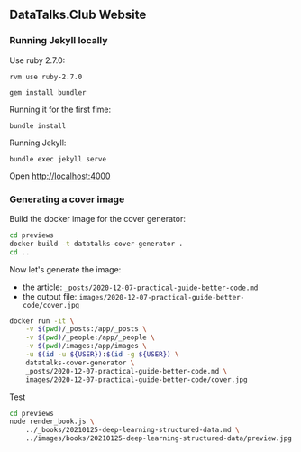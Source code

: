 ## DataTalks.Club Website

### Running Jekyll locally
Use ruby 2.7.0:

```
rvm use ruby-2.7.0

gem install bundler
```

Running it for the first fime:

```
bundle install
```

Running Jekyll:

```
bundle exec jekyll serve
```

Open [http://localhost:4000](http://localhost:4000)


### Generating a cover image

Build the docker image for the cover generator:

```bash
cd previews
docker build -t datatalks-cover-generator .
cd ..
```

Now let's generate the image:

* the article: `_posts/2020-12-07-practical-guide-better-code.md`
* the output file: `images/2020-12-07-practical-guide-better-code/cover.jpg`

```bash
docker run -it \
    -v $(pwd)/_posts:/app/_posts \
    -v $(pwd)/_people:/app/_people \
    -v $(pwd)/images:/app/images \
    -u $(id -u ${USER}):$(id -g ${USER}) \
    datatalks-cover-generator \
    _posts/2020-12-07-practical-guide-better-code.md \
    images/2020-12-07-practical-guide-better-code/cover.jpg
```

Test

```bash
cd previews
node render_book.js \
    ../_books/20210125-deep-learning-structured-data.md \
    ../images/books/20210125-deep-learning-structured-data/preview.jpg
```